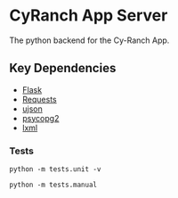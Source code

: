 # CyRanch App Server

The python backend for the Cy-Ranch App.

## Key Dependencies

* [Flask](http://flask.pocoo.org/)
* [Requests](http://docs.python-requests.org/en/master/)
* [ujson](https://pypi.python.org/pypi/ujson)
* [psycopg2](http://initd.org/psycopg/)
* [lxml](http://lxml.de/)

### Tests

```shell
python -m tests.unit -v

python -m tests.manual
```